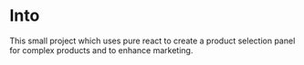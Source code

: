 # Into

This small project which uses pure react to create a product selection panel for complex products and to enhance marketing.
